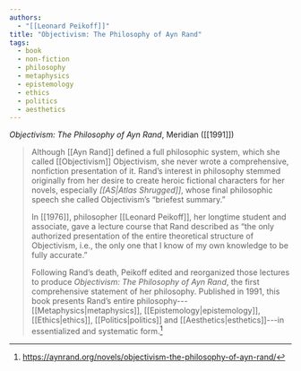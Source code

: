 ```yaml
---
authors:
  - "[[Leonard Peikoff]]"
title: "Objectivism: The Philosophy of Ayn Rand"
tags:
  - book
  - non-fiction
  - philosophy
  - metaphysics
  - epistemology
  - ethics
  - politics
  - aesthetics
---
```

*Objectivism: The Philosophy of Ayn Rand*, Meridian ([[1991]])

>Although [[Ayn Rand]] defined a full philosophic system, which she called [[Objectivism]] Objectivism, she never wrote a comprehensive, nonfiction presentation of it. Rand’s interest in philosophy stemmed originally from her desire to create heroic fictional characters for her novels, especially *[[AS|Atlas Shrugged]]*, whose final philosophic speech she called Objectivism’s “briefest summary.”
>
>In [[1976]], philosopher [[Leonard Peikoff]], her longtime student and associate, gave a lecture course that Rand described as “the only authorized presentation of the entire theoretical structure of Objectivism, i.e., the only one that I know of my own knowledge to be fully accurate.”
>
>Following Rand’s death, Peikoff edited and reorganized those lectures to produce _Objectivism: The Philosophy of Ayn Rand_, the first comprehensive statement of her philosophy. Published in 1991, this book presents Rand’s entire philosophy---[[Metaphysics|metaphysics]], [[Epistemology|epistemology]], [[Ethics|ethics]], [[Politics|politics]] and [[Aesthetics|esthetics]]---in essentialized and systematic form.[^1]

[^1]: https://aynrand.org/novels/objectivism-the-philosophy-of-ayn-rand/